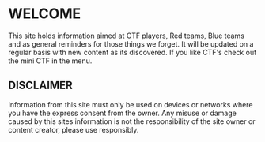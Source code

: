 <h1> WELCOME </h1>

This site holds information aimed at CTF players, Red teams, Blue teams and as general reminders for those things we forget. It will be updated on a regular basis with new content as its discovered. If you like CTF's check out the mini CTF in the menu.


<h2> DISCLAIMER </h1>

Information from this site must only be used on devices or networks where you have the express consent from the owner. Any misuse or damage caused by this sites information is not the responsibility of the site owner or content creator, please use responsibly.
